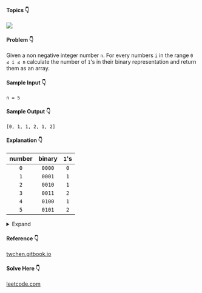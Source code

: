 #### Topics :point_down:
![](https://img.shields.io/badge/-bit--manipulation-wheat)

#### Problem :point_down:
Given a non negative integer number `n`. For every numbers `i` in the range `0 ≤ i ≤ n` calculate the number of `1`'s in their binary representation and return them as an array.
#### Sample Input :point_down:
```
n = 5
```
#### Sample Output :point_down:
```
[0, 1, 1, 2, 1, 2]
```
#### Explanation :point_down:
| number | binary | `1`'s |
| :----: | :----: | :---: |
|  `0`   | `0000` |  `0`  |
|  `1`   | `0001` |  `1`  |
|  `2`   | `0010` |  `1`  |
|  `3`   | `0011` |  `2`  |
|  `4`   | `0100` |  `1`  |
|  `5`   | `0101` |  `2`  |
<details>
<summary>Expand</summary>

#### Python :point_down:
```py
def solve(n):
        a = [0] # answer
        for i in range(1, n+1):
            c = 0 # count
            while (i):
                i &= (i-1)
                c += 1
            a.append(c)   
        return a
```
#### Time Complexity :point_down:
```
O(n log n)
```
#### Space Complexity :point_down:
```
O(n)
```

#### Python :point_down:
```py
def solve(n):
    a = [0] * (n + 1) # answer
    for i in range(1, n+1):
        if (i % 2):
            a[i] = a[i >> 1] + 1 # or a[i - 1] + 1
        else:
            a[i] = a[i >> 1]

    return a
```
#### Time Complexity :point_down:
```
O(n)
```
#### Space Complexity :point_down:
```
O(n)
```
</details>

#### Reference :point_down:
[twchen.gitbook.io](https://twchen.gitbook.io/leetcode/dynamic-programming/counting-bits)
#### Solve Here :point_down:
[leetcode.com](https://leetcode.com/problems/counting-bits/)
